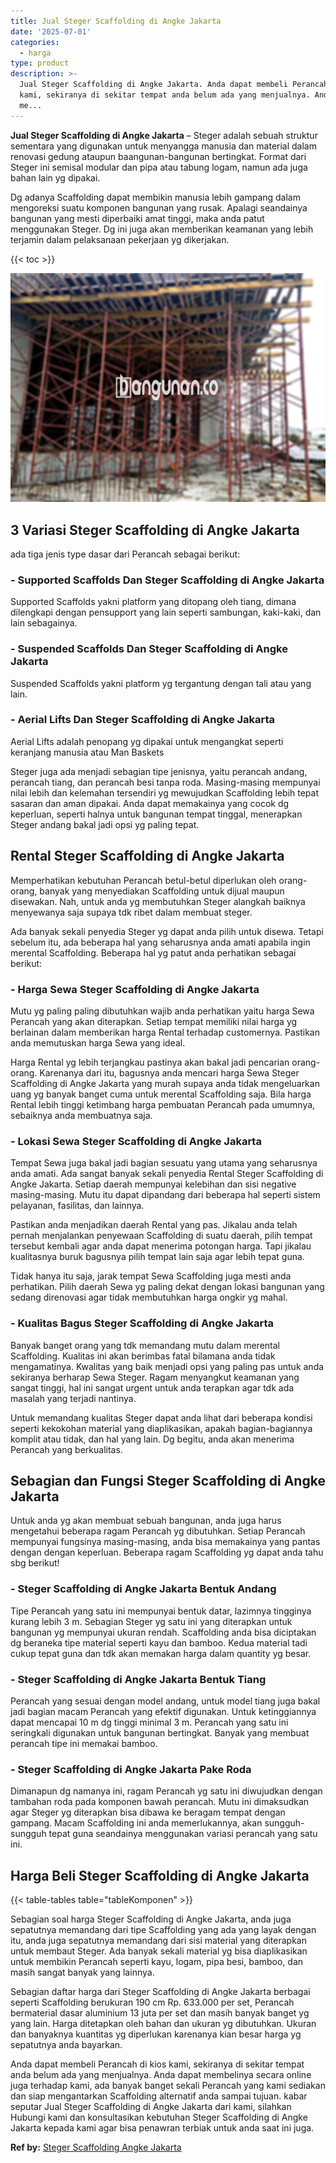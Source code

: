 ```yaml
---
title: Jual Steger Scaffolding di Angke Jakarta
date: '2025-07-01'
categories:
  - harga
type: product
description: >-
  Jual Steger Scaffolding di Angke Jakarta. Anda dapat membeli Perancah di kios
  kami, sekiranya di sekitar tempat anda belum ada yang menjualnya. Anda dapat
  me...
---
```


**Jual Steger Scaffolding di Angke Jakarta** – Steger adalah sebuah struktur sementara yang digunakan untuk menyangga manusia dan material dalam renovasi gedung ataupun baangunan-bangunan bertingkat. Format dari Steger ini semisal modular dan pipa atau tabung logam, namun ada juga bahan lain yg dipakai.

Dg adanya Scaffolding dapat membikin manusia lebih gampang dalam mengoreksi suatu komponen bangunan yang rusak. Apalagi seandainya bangunan yang mesti diperbaiki amat tinggi, maka anda patut menggunakan Steger. Dg ini juga akan memberikan keamanan yang lebih terjamin dalam pelaksanaan pekerjaan yg dikerjakan.

{{< toc >}}

![Jual Steger Scaffolding di Angke Jakarta](/images/sewa-scaffolding-steger-28.png)

## 3 Variasi Steger Scaffolding di Angke Jakarta

ada tiga jenis type dasar dari Perancah sebagai berikut:

### \- Supported Scaffolds Dan Steger Scaffolding di Angke Jakarta

Supported Scaffolds yakni platform yang ditopang oleh tiang, dimana dilengkapi dengan pensupport yang lain seperti sambungan, kaki-kaki, dan lain sebagainya.

### \- Suspended Scaffolds Dan Steger Scaffolding di Angke Jakarta

Suspended Scaffolds yakni platform yg tergantung dengan tali atau yang lain.

### \- Aerial Lifts Dan Steger Scaffolding di Angke Jakarta

Aerial Lifts adalah penopang yg dipakai untuk mengangkat seperti keranjang manusia atau Man Baskets

Steger juga ada menjadi sebagian tipe jenisnya, yaitu perancah andang, perancah tiang, dan perancah besi tanpa roda. Masing-masing mempunyai nilai lebih dan kelemahan tersendiri yg mewujudkan Scaffolding lebih tepat sasaran dan aman dipakai. Anda dapat memakainya yang cocok dg keperluan, seperti halnya untuk bangunan tempat tinggal, menerapkan Steger andang bakal jadi opsi yg paling tepat.

## Rental Steger Scaffolding di Angke Jakarta

Memperhatikan kebutuhan Perancah betul-betul diperlukan oleh orang-orang, banyak yang menyediakan Scaffolding untuk dijual maupun disewakan. Nah, untuk anda yg membutuhkan Steger alangkah baiknya menyewanya saja supaya tdk ribet dalam membuat steger.

Ada banyak sekali penyedia Steger yg dapat anda pilih untuk disewa. Tetapi sebelum itu, ada beberapa hal yang seharusnya anda amati apabila ingin merental Scaffolding. Beberapa hal yg patut anda perhatikan sebagai berikut:

### \- Harga Sewa Steger Scaffolding di Angke Jakarta

Mutu yg paling paling dibutuhkan wajib anda perhatikan yaitu harga Sewa Perancah yang akan diterapkan. Setiap tempat memiliki nilai harga yg berlainan dalam memberikan harga Rental terhadap customernya. Pastikan anda memutuskan harga Sewa yang ideal.

Harga Rental yg lebih terjangkau pastinya akan bakal jadi pencarian orang-orang. Karenanya dari itu, bagusnya anda mencari harga Sewa Steger Scaffolding di Angke Jakarta yang murah supaya anda tidak mengeluarkan uang yg banyak banget cuma untuk merental Scaffolding saja. Bila harga Rental lebih tinggi ketimbang harga pembuatan Perancah pada umumnya, sebaiknya anda membuatnya saja.

### \- Lokasi Sewa Steger Scaffolding di Angke Jakarta

Tempat Sewa juga bakal jadi bagian sesuatu yang utama yang seharusnya anda amati. Ada sangat banyak sekali penyedia Rental Steger Scaffolding di Angke Jakarta. Setiap daerah mempunyai kelebihan dan sisi negative masing-masing. Mutu itu dapat dipandang dari beberapa hal seperti sistem pelayanan, fasilitas, dan lainnya.

Pastikan anda menjadikan daerah Rental yang pas. Jikalau anda telah pernah menjalankan penyewaan Scaffolding di suatu daerah, pilih tempat tersebut kembali agar anda dapat menerima potongan harga. Tapi jikalau kualitasnya buruk bagusnya pilih tempat lain saja agar lebih tepat guna.

Tidak hanya itu saja, jarak tempat Sewa Scaffolding juga mesti anda perhatikan. Pilih daerah Sewa yg paling dekat dengan lokasi bangunan yang sedang direnovasi agar tidak membutuhkan harga ongkir yg mahal.

### \- Kualitas Bagus Steger Scaffolding di Angke Jakarta

Banyak banget orang yang tdk memandang mutu dalam merental Scaffolding. Kualitas ini akan berimbas fatal bilamana anda tidak mengamatinya. Kwalitas yang baik menjadi opsi yang paling pas untuk anda sekiranya berharap Sewa Steger. Ragam menyangkut keamanan yang sangat tinggi, hal ini sangat urgent untuk anda terapkan agar tdk ada masalah yang terjadi nantinya.

Untuk memandang kualitas Steger dapat anda lihat dari beberapa kondisi seperti kekokohan material yang diaplikasikan, apakah bagian-bagiannya komplit atau tidak, dan hal yang lain. Dg begitu, anda akan menerima Perancah yang berkualitas.

## Sebagian dan Fungsi Steger Scaffolding di Angke Jakarta

Untuk anda yg akan membuat sebuah bangunan, anda juga harus mengetahui beberapa ragam Perancah yg dibutuhkan. Setiap Perancah mempunyai fungsinya masing-masing, anda bisa memakainya yang pantas dengan dengan keperluan. Beberapa ragam Scaffolding yg dapat anda tahu sbg berikut!

### \- Steger Scaffolding di Angke Jakarta Bentuk Andang

Tipe Perancah yang satu ini mempunyai bentuk datar, lazimnya tingginya kurang lebih 3 m. Sebagian Steger yg satu ini yang diterapkan untuk bangunan yg mempunyai ukuran rendah. Scaffolding anda bisa diciptakan dg beraneka tipe material seperti kayu dan bamboo. Kedua material tadi cukup tepat guna dan tdk akan memakan harga dalam quantity yg besar.

### \- Steger Scaffolding di Angke Jakarta Bentuk Tiang

Perancah yang sesuai dengan model andang, untuk model tiang juga bakal jadi bagian macam Perancah yang efektif digunakan. Untuk ketinggiannya dapat mencapai 10 m dg tinggi minimal 3 m. Perancah yang satu ini seringkali digunakan untuk bangunan bertingkat. Banyak yang membuat perancah tipe ini memakai bamboo.

### \- Steger Scaffolding di Angke Jakarta Pake Roda

Dimanapun dg namanya ini, ragam Perancah yg satu ini diwujudkan dengan tambahan roda pada komponen bawah perancah. Mutu ini dimaksudkan agar Steger yg diterapkan bisa dibawa ke beragam tempat dengan gampang. Macam Scaffolding ini anda memerlukannya, akan sungguh-sungguh tepat guna seandainya menggunakan variasi perancah yang satu ini.

## Harga Beli Steger Scaffolding di Angke Jakarta

{{< table-tables table="tableKomponen" >}}

Sebagian soal harga Steger Scaffolding di Angke Jakarta, anda juga sepatutnya memandang dari tipe Scaffolding yang ada yang layak dengan itu, anda juga sepatutnya memandang dari sisi material yang diterapkan untuk membaut Steger. Ada banyak sekali material yg bisa diaplikasikan untuk membikin Perancah seperti kayu, logam, pipa besi, bamboo, dan masih sangat banyak yang lainnya.

Sebagian daftar harga dari Steger Scaffolding di Angke Jakarta berbagai seperti Scaffolding berukuran 190 cm Rp. 633.000 per set, Perancah bermaterial dasar aluminium 13 juta per set dan masih banyak banget yg yang lain. Harga ditetapkan oleh bahan dan ukuran yg dibutuhkan. Ukuran dan banyaknya kuantitas yg diperlukan karenanya kian besar harga yg sepatutnya anda bayarkan.

Anda dapat membeli Perancah di kios kami, sekiranya di sekitar tempat anda belum ada yang menjualnya. Anda dapat membelinya secara online juga terhadap kami, ada banyak banget sekali Perancah yang kami sediakan dan siap mengantarkan Scaffolding alternatif anda sampai tujuan. kabar seputar Jual Steger Scaffolding di Angke Jakarta dari kami, silahkan Hubungi kami dan konsultasikan kebutuhan Steger Scaffolding di Angke Jakarta kepada kami agar bisa penawran terbiak untuk anda saat ini juga.

**Ref by:** [Steger Scaffolding Angke Jakarta](https://id.wikipedia.org/wiki/Steger)
